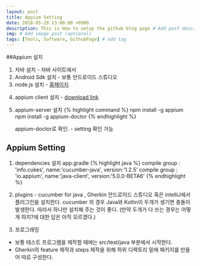 ```yaml
---
layout: post
title: Appium Setting
date: 2018-05-28 13:00:00 +0900
description: This is How to setup the github blog page # Add post description (optional)
img: # Add image post (optional)
tags: [Tools, Software, GithubPage] # add tag
---
```


##Appium  설치
1. 자바 설치 - 자바 사이트에서
2. Android Sdk 설치 - 보통 안드로이드 스튜디오
3. node.js 설치 - [홈페이지][nodejs]

[nodejs]: https://nodejs.org/en/download/

4. appium client 설치 - [download link][client]

[client]: https://bitbucket.org/appium/appium.app/downloads/.

5. appium-server 설치
	{% highlight command %}
	npm install -g appium
	npm install -g appium-doctor
	{% endhighlight %}
	
	appium-doctor로 확인. - setting 확인 가능
	
	
## Appium Setting
1. dependencies 설치
app.gradle
{% highlight java %}
compile group : 'info.cukes', name:'cucumber-java', version:'1.2.5'
compile group : 'io.appium', name:'java-client', version:'5.0.0-BETA6'
{% endhighlight %}

2. plugins - cucumber for java , Gherkin
안드로이드 스튜디오 혹은 intelliJ에서 플러그인을 설치한다.
cucumber 의 경우 Java와 Kotlin이 두개가 생기면 충돌이 발생한다. 따라서 하나만 설치해 주는 것이 좋다.
(만약 두개가 다 쓰는 경우는 어떻게 하지?에 대한 답은 아직 모르겠다.)

3. 프로그래밍
 - 보통 테스트 프로그램을 제작할 때에는 src/test/java 부분에서 시작한다.
  - Gherkin의 feature 제작과 steps 제작을 위해 하위 디렉토리 밑에 패키지를 만들어 따로 구성한다.